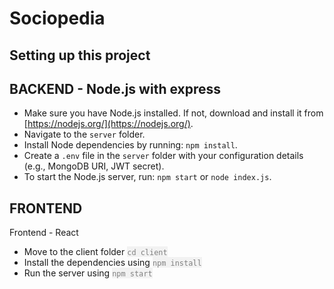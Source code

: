 # Sociopedia
## Setting up this project
## BACKEND  - Node.js with express
- Make sure you have Node.js installed. If not, download and install it from [https://nodejs.org/](https://nodejs.org/).
- Navigate to the `server` folder.
- Install Node dependencies by running: `npm install`.
- Create a `.env` file in the `server` folder with your configuration details (e.g., MongoDB URI, JWT secret).
- To start the Node.js server, run: `npm start` or `node index.js`.
## FRONTEND 
Frontend - React
- Move to the client folder <span style="color: grey; background-color: #f2f2f2;">`cd client`</span>
- Install the dependencies using <span style="color: grey; background-color: #f2f2f2;">`npm install`</span>
- Run the server using <span style="color: grey; background-color: #f2f2f2;">`npm start`</span>

